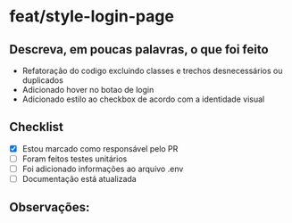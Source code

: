 # feat/style-login-page

## Descreva, em poucas palavras, o que foi feito

- Refatoração do codigo excluindo classes e trechos desnecessários ou duplicados
- Adicionado hover no botao de login
- Adicionado estilo ao checkbox de acordo com a identidade visual


## Checklist

- [x] Estou marcado como responsável pelo PR
- [ ] Foram feitos testes unitários
- [ ] Foi adicionado informações ao arquivo .env
- [ ] Documentação está atualizada

## Observações:
